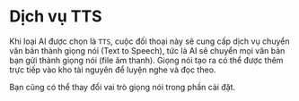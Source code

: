 # Dịch vụ TTS

Khi loại AI được chọn là `TTS`, cuộc đối thoại này sẽ cung cấp dịch vụ chuyển văn bản thành giọng nói (Text to Speech), tức là AI sẽ chuyển mọi văn bản bạn gửi thành giọng nói (file âm thanh). Giọng nói tạo ra có thể được thêm trực tiếp vào kho tài nguyên để luyện nghe và đọc theo.

Bạn cũng có thể thay đổi vai trò giọng nói trong phần cài đặt.